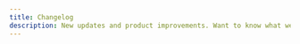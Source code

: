 ```yaml
---
title: Changelog
description: New updates and product improvements. Want to know what we’re building next? Check out our Roadmap.
---
```


